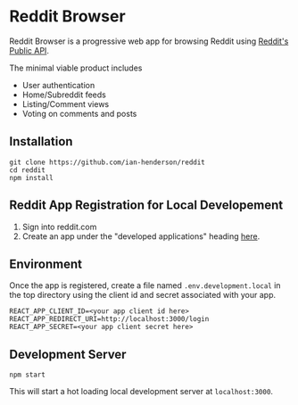 # Reddit Browser

Reddit Browser is a progressive web app for browsing Reddit using [Reddit's Public API](https://www.reddit.com/dev/api).

The minimal viable product includes 
* User authentication 
* Home/Subreddit feeds 
* Listing/Comment views
* Voting on comments and posts


## Installation

```
git clone https://github.com/ian-henderson/reddit
cd reddit
npm install
```


## Reddit App Registration for Local Developement

1. Sign into reddit.com
2. Create an app under the "developed applications" heading [here](https://www.reddit.com/prefs/apps).


## Environment

Once the app is registered, create a file named `.env.development.local` in the top directory using the client id and secret associated with your app.

```
REACT_APP_CLIENT_ID=<your app client id here>
REACT_APP_REDIRECT_URI=http://localhost:3000/login
REACT_APP_SECRET=<your app client secret here>
```


## Development Server

```
npm start
```

This will start a hot loading local development server at `localhost:3000`.